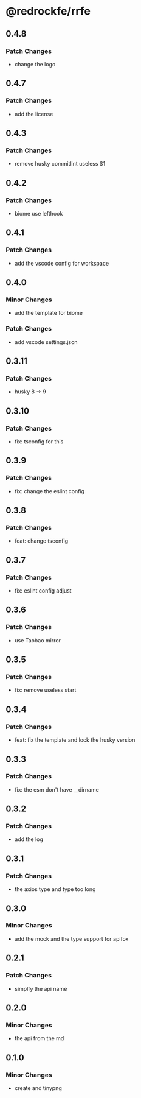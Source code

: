 # @redrockfe/rrfe

## 0.4.8

### Patch Changes

- change the logo

## 0.4.7

### Patch Changes

- add the license

## 0.4.3

### Patch Changes

- remove husky commitlint useless $1

## 0.4.2

### Patch Changes

- biome use lefthook

## 0.4.1

### Patch Changes

- add the vscode config for workspace

## 0.4.0

### Minor Changes

- add the template for biome

### Patch Changes

- add vscode settings.json

## 0.3.11

### Patch Changes

- husky 8 -> 9

## 0.3.10

### Patch Changes

- fix: tsconfig for this

## 0.3.9

### Patch Changes

- fix: change the eslint config

## 0.3.8

### Patch Changes

- feat: change tsconfig

## 0.3.7

### Patch Changes

- fix: eslint config adjust

## 0.3.6

### Patch Changes

- use Taobao mirror

## 0.3.5

### Patch Changes

- fix: remove useless start

## 0.3.4

### Patch Changes

- feat: fix the template and lock the husky version

## 0.3.3

### Patch Changes

- fix: the esm don't have \_\_dirname

## 0.3.2

### Patch Changes

- add the log

## 0.3.1

### Patch Changes

- the axios type and type too long

## 0.3.0

### Minor Changes

- add the mock and the type support for apifox

## 0.2.1

### Patch Changes

- simplfy the api name

## 0.2.0

### Minor Changes

- the api from the md

## 0.1.0

### Minor Changes

- create and tinypng
